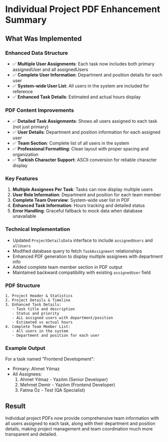 # Individual Project PDF Enhancement Summary

## What Was Implemented

### Enhanced Data Structure

- ✅ **Multiple User Assignments**: Each task now includes both primary assignedUser and all assignedUsers
- ✅ **Complete User Information**: Department and position details for each user
- ✅ **System-wide User List**: All users in the system are included for reference
- ✅ **Enhanced Task Details**: Estimated and actual hours display

### PDF Content Improvements

- ✅ **Detailed Task Assignments**: Shows all users assigned to each task (not just primary)
- ✅ **User Details**: Department and position information for each assigned user
- ✅ **Team Section**: Complete list of all users in the system
- ✅ **Professional Formatting**: Clean layout with proper spacing and organization
- ✅ **Turkish Character Support**: ASCII conversion for reliable character display

### Key Features

1. **Multiple Assignees Per Task**: Tasks can now display multiple users
2. **User Role Information**: Department and position for each team member
3. **Complete Team Overview**: System-wide user list in PDF
4. **Enhanced Task Information**: Hours tracking and detailed status
5. **Error Handling**: Graceful fallback to mock data when database unavailable

### Technical Implementation

- Updated `ProjectDetailsData` interface to include `assignedUsers` and `allUsers`
- Modified database query to fetch `TaskAssignment` relationships
- Enhanced PDF generation to display multiple assignees with department info
- Added complete team member section in PDF output
- Maintained backward compatibility with existing `assignedUser` field

### PDF Structure

```
1. Project Header & Statistics
2. Project Details & Timeline
3. Enhanced Task Details:
   - Task title and description
   - Status and priority
   - ALL assigned users with department/position
   - Estimated vs actual hours
4. Complete Team Member List:
   - All users in the system
   - Department and position for each user
```

### Example Output

For a task named "Frontend Development":

- Primary: Ahmet Yılmaz
- All Assignees:
  1. Ahmet Yılmaz - Yazılım (Senior Developer)
  2. Mehmet Demir - Yazılım (Frontend Developer)
  3. Fatma Öz - Test (QA Specialist)

## Result

Individual project PDFs now provide comprehensive team information with all users assigned to each task, along with their department and position details, making project management and team coordination much more transparent and detailed.
